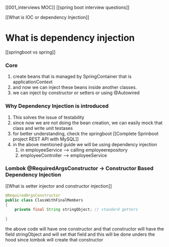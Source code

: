 [[001_interviews MOC]]  [[spring boot interview questions]]

[[What is IOC or dependency Injection]]

# What is dependency injection


[[springboot vs spring]]


### Core
1. create beans that is managed by SpringContainer that is applicationContext
2. and now we can inject these beans inside another classes.
3. we can inject by constructor or setters or using @Autowired


### Why Dependency Injection is introduced
1. This solves the issue of testability
2. since now we are not doing the bean creation, we can easily mock that class and write unit testases
3. for better understanding, check the springboot [[Complete Sprinboot project REST API with MySQL]]
4. in the above mentioned guide we will be using dependency injection 
	1. in employeeService --> calling employeerepository
	2. employeeController --> employeeService 



### Lombok @RequiredArgsConstructor  -> Constructor Based Dependency Injection
[[What is setter injector and constructor injection]]
```java
@RequiredArgsConstructor
public class ClassWithFinalMembers
{
	private final String stringObject; // standard getters 
	
}
```

the above code will have one constructor and that constructor will have the field stringObject and will set that field and this will be done unders the hood since lombok
will create that constructor 